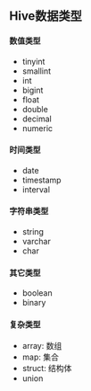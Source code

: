 ## Hive数据类型

#### 数值类型

* tinyint
* smallint
* int
* bigint
* float
* double
* decimal
* numeric

#### 时间类型

* date
* timestamp
* interval

#### 字符串类型

* string
* varchar
* char

#### 其它类型

* boolean
* binary

#### 复杂类型

* array: 数组
* map: 集合
* struct: 结构体
* union
